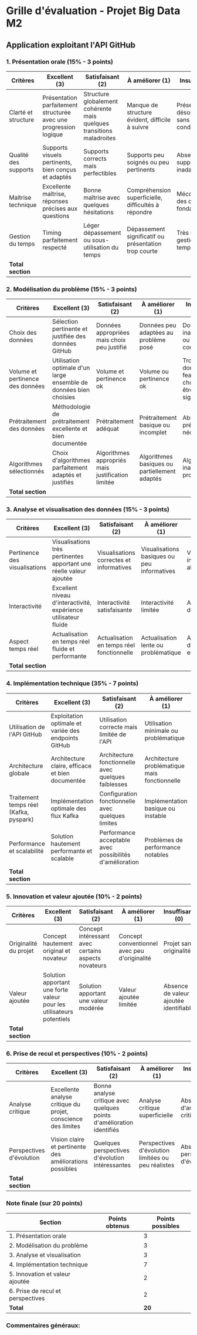 # Grille d'évaluation - Projet Big Data M2
## Application exploitant l'API GitHub

### 1. Présentation orale (15% - 3 points)
| Critères | Excellent (3) | Satisfaisant (2) | À améliorer (1) | Insuffisant (0) | Note |
|----------|---------------|-------------------|------------------|----------------|------|
| Clarté et structure | Présentation parfaitement structurée avec une progression logique | Structure globalement cohérente mais quelques transitions maladroites | Manque de structure évident, difficile à suivre | Présentation désorganisée, sans fil conducteur | |
| Qualité des supports | Supports visuels pertinents, bien conçus et adaptés | Supports corrects mais perfectibles | Supports peu soignés ou peu pertinents | Absence ou supports inadaptés | |
| Maîtrise technique | Excellente maîtrise, réponses précises aux questions | Bonne maîtrise avec quelques hésitations | Compréhension superficielle, difficultés à répondre | Méconnaissance des concepts fondamentaux | |
| Gestion du temps | Timing parfaitement respecté | Léger dépassement ou sous-utilisation du temps | Dépassement significatif ou présentation trop courte | Très mauvaise gestion du temps | |
| **Total section** | | | | | **/3** |

### 2. Modélisation du problème (15% - 3 points)
| Critères | Excellent (3) | Satisfaisant (2) | À améliorer (1) | Insuffisant (0) | Note |
|----------|---------------|-------------------|------------------|----------------|------|
| Choix des données | Sélection pertinente et justifiée des données GitHub | Données appropriées mais choix peu justifié | Données peu adaptées au problème posé | Données inadéquates ou mal comprises | |
| Volume et pertinence des données | Utilisation optimale d'un large ensemble de données bien choisies | Volume et pertinence ok | Volume ou pertinence ok | Trop peu de données ou features mal choisies pour être significatif | |
| Prétraitement des données | Méthodologie de prétraitement excellente et bien documentée | Prétraitement adéquat | Prétraitement basique ou incomplet | Absence de prétraitement nécessaire | |
| Algorithmes sélectionnés | Choix d'algorithmes parfaitement adaptés et justifiés | Algorithmes appropriés mais justification limitée | Algorithmes basiques ou partiellement adaptés | Algorithmes inadaptés au problème | |
| **Total section** | | | | | **/3** |

### 3. Analyse et visualisation des données (15% - 3 points)
| Critères | Excellent (3) | Satisfaisant (2) | À améliorer (1) | Insuffisant (0) | Note |
|----------|---------------|-------------------|------------------|----------------|------|
| Pertinence des visualisations | Visualisations très pertinentes apportant une réelle valeur ajoutée | Visualisations correctes et informatives | Visualisations basiques ou peu informatives | Visualisations inadaptées ou absentes | |
| Interactivité | Excellent niveau d'interactivité, expérience utilisateur fluide | Interactivité satisfaisante | Interactivité limitée | Absence d'interactivité | |
| Aspect temps réel | Actualisation en temps réel fluide et performante | Actualisation en temps réel fonctionnelle | Actualisation lente ou problématique | Absence d'actualisation en temps réel | |
| **Total section** | | | | | **/3** |

### 4. Implémentation technique (35% - 7 points)
| Critères | Excellent (3) | Satisfaisant (2) | À améliorer (1) | Insuffisant (0) | Note |
|----------|---------------|-------------------|------------------|----------------|------|
| Utilisation de l'API GitHub | Exploitation optimale et variée des endpoints GitHub | Utilisation correcte mais limitée de l'API | Utilisation minimale ou problématique | Échec d'intégration de l'API | |
| Architecture globale | Architecture claire, efficace et bien documentée | Architecture fonctionnelle avec quelques faiblesses | Architecture problématique mais fonctionnelle | Architecture inadaptée ou non fonctionnelle | |
| Traitement temps réel (Kafka, pyspark) | Implémentation optimale des flux Kafka | Configuration fonctionnelle avec quelques limites | Implémentation basique ou instable | Échec d'implémentation | |
| Performance et scalabilité | Solution hautement performante et scalable | Performance acceptable avec possibilités d'amélioration | Problèmes de performance notables | Solution non viable en production | |
| **Total section** | | | | | **/7** |


### 5. Innovation et valeur ajoutée (10% - 2 points)
| Critères | Excellent (3) | Satisfaisant (2) | À améliorer (1) | Insuffisant (0) | Note |
|----------|---------------|-------------------|------------------|----------------|------|
| Originalité du projet | Concept hautement original et novateur | Concept intéressant avec certains aspects novateurs | Concept conventionnel avec peu d'originalité | Projet sans originalité | |
| Valeur ajoutée | Solution apportant une forte valeur pour les utilisateurs potentiels | Solution apportant une valeur modérée | Valeur ajoutée limitée | Absence de valeur ajoutée identifiable | |
| **Total section** | | | | | **/2** |

### 6. Prise de recul et perspectives (10% - 2 points)
| Critères | Excellent (3) | Satisfaisant (2) | À améliorer (1) | Insuffisant (0) | Note |
|----------|---------------|-------------------|------------------|----------------|------|
| Analyse critique | Excellente analyse critique du projet, conscience des limites | Bonne analyse critique avec quelques points d'amélioration identifiés | Analyse critique superficielle | Absence d'analyse critique | |
| Perspectives d'évolution | Vision claire et pertinente des améliorations possibles | Quelques perspectives d'évolution intéressantes | Perspectives d'évolution limitées ou peu réalistes | Absence de perspectives d'évolution | |
| **Total section** | | | | | **/2** |

### Note finale (sur 20 points)
| Section | Points obtenus | Points possibles |
|---------|---------------|------------------|
| 1. Présentation orale | | 3 |
| 2. Modélisation du problème | | 3 |
| 3. Analyse et visualisation | | 3 |
| 4. Implémentation technique | | 7 |
| 5. Innovation et valeur ajoutée | | 2 |
| 6. Prise de recul et perspectives | | 2 |
| **Total** | | **20** |

### Commentaires généraux:

